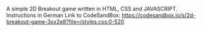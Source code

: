 A simple 2D Breakout game written in HTML, CSS and JAVASCRIPT. 
Instructions in German
Link to CodeSandBox:  https://codesandbox.io/s/2d-breakout-game-3xx2e8?file=/styles.css:0-520
